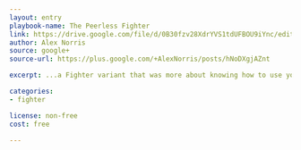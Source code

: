 ```yaml
---
layout: entry
playbook-name: The Peerless Fighter
link: https://drive.google.com/file/d/0B30fzv28XdrYVS1tdUFBOU9iYnc/edit
author: Alex Norris
source: google+
source-url: https://plus.google.com/+AlexNorris/posts/hNoDXgjAZnt

excerpt: ...a Fighter variant that was more about knowing how to use your gear than about being strong or having a special sword...

categories:
- fighter

license: non-free
cost: free

---
```

